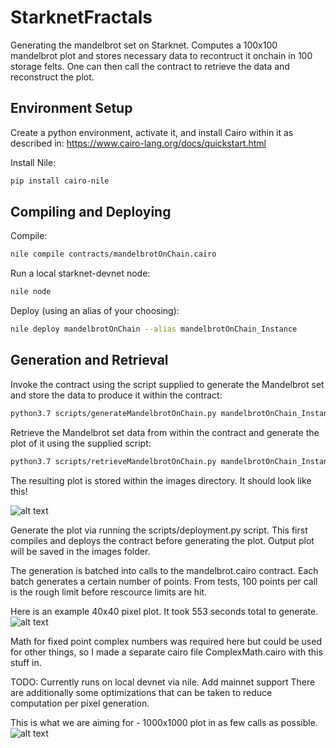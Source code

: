 # StarknetFractals
Generating the mandelbrot set on Starknet. Computes a 100x100 mandelbrot plot and stores necessary data to recontruct it onchain in 100 storage felts. One can then call the contract to retrieve the data and reconstruct the plot. 

## Environment Setup 

Create a python environment, activate it, and install Cairo within it as described in: https://www.cairo-lang.org/docs/quickstart.html  

Install Nile:
```bash
pip install cairo-nile
```

## Compiling and Deploying 

Compile: 
```bash
nile compile contracts/mandelbrotOnChain.cairo
``` 

Run a local starknet-devnet node:
```bash
nile node
``` 

Deploy (using an alias of your choosing):
```bash
nile deploy mandelbrotOnChain --alias mandelbrotOnChain_Instance
```  
## Generation and Retrieval 

Invoke the contract using the script supplied to generate the Mandelbrot set and store the data to produce it within the contract: 
```bash
python3.7 scripts/generateMandelbrotOnChain.py mandelbrotOnChain_Instance 
``` 

Retrieve the Mandelbrot set data from within the contract and generate the plot of it using the supplied script:
```bash
python3.7 scripts/retrieveMandelbrotOnChain.py mandelbrotOnChain_Instance 
``` 
The resulting plot is stored within the images directory. It should look like this!

![alt text](https://github.com/orlandothefraser/StarknetFractals/blob/main/images/mandelbrot_100_25.png)





Generate the plot via running the scripts/deployment.py script. This first compiles and deploys the contract before generating the plot. Output plot will be saved in the images folder.

The generation is batched into calls to the mandelbrot.cairo contract. Each batch generates a certain number of points. From tests, 100 points per call is the rough limit before rescource limits are hit. 

Here is an example 40x40 pixel plot. It took 553 seconds total to generate. 
![alt text](https://github.com/orlandothefraser/StarknetFractals/blob/main/images/mandelbrot_40_25.png)

Math for fixed point complex numbers was required here but could be used for other things, so I made a separate cairo file ComplexMath.cairo with this stuff in. 

TODO:
Currently runs on local devnet via nile. Add mainnet support
There are additionally some optimizations that can be taken to reduce computation per pixel generation. 




This is what we are aiming for - 1000x1000 plot in as few calls as possible.
![alt text](https://github.com/orlandothefraser/StarknetFractals/blob/main/images/mandelbrot_1000_25.png)



